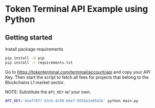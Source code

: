 # Token Terminal API Example using Python

## Getting started

Install package requirements

```sh
pip install -U pip
pip install -r requirements.txt
```

Go to https://tokenterminal.com/terminal/account/api and copy your API Key. Then start the script to fetch all fees for projects that belong to the Blockchains L1 market sector.

NOTE: Substitute the `API_KEY` w/ your own.

```sh
API_KEY='8aaf76f7-b3cb-4c08-b6e7-8550a1e0541b' python main.py
```
